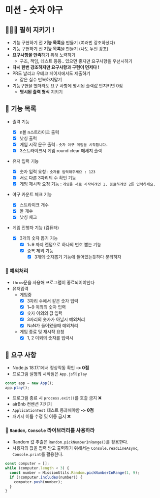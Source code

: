 # 미션 - 숫자 야구

## 🚨🚨🚨 필히 지키기 !

- 기능 구현하기 전 **기능 목록**을 만들기 (여러번 강조하셨다)
- 기능 구현하기 전 **기능 목록**을 만들기 (나도 두번 강조)
- **요구사항을 만족**하기 위해 노력하기
  - 구조, 책임, 테스트 등등.. 있으면 좋지만 요구사항을 우선시하기
- **다시 한번 강조하지만 요구사항과 구현이 먼저다 !**
- PR도 날리고 우테코 페이지에서도 제출하기
  - 같은 실수 반복하지말기
- 기능구현을 했더라도 요구 사항에 명시된 출력값 안지키면 0점
  - **명시된 출력 형식** 지키기

## 🚀 기능 목록

- 출력 기능

  - [x] n볼 n스트라이크 출력
  - [x] 낫싱 출력
  - [x] 게임 시작 문구 출력 : `숫자 야구 게임을 시작합니다.`
  - [x] 3스트라이크시 게임 round clear 메세지 출력

- 유저 입력 기능

  - [x] 숫자 입력 요청 : `숫자를 입력해주세요 : 123`
  - [x] 서로 다른 3자리의 수 확인 기능
  - [x] 게임 재시작 요청 기능 : `게임을 새로 시작하려면 1, 종료하려면 2를 입력하세요.`

- 야구 카운트 체크 기능

  - [x] 스트라이크 개수
  - [x] 볼 개수
  - [x] 낫싱 체크

- 게임 진행자 기능 (컴퓨터)

  - [x] 3개의 숫자 뽑기 기능
    - [x] 1~9 까지 랜덤으로 하나의 번호 뽑는 기능
    - [x] 중복 제외 기능
      - [x] 3개의 숫자뽑기 기능에 들어있는듯하다 분리하자

### 🚧 예외처리

- `throw`문을 사용해 프로그램이 종료되어야한다
- 유저입력
  - 게임중
    - [x] 3자리 수에서 같은 숫자 입력
    - [x] 1~9 이외의 숫자 입력
    - [x] 숫자 이외의 값 입력
    - [x] 3자리의 숫자가 아닐시 예외처리
    - [x] NaN가 들어왔을때 예외처리
  - 게임 종료 및 재시작 요청
    - [x] 1, 2 이외의 숫자를 입력시

## 🎯 요구 사항

- Node.js 18.17.1에서 정상작동 확인 **-> 0점**
- 프로그램 실행의 시작점은 `App.js`의 `play`

```javascript
const app = new App();
app.play();
```

- 프로그램 종료 시 `process.exit()`를 호출 금지 ❌
- airBnb 컨벤션 지키기
- `ApplicationTest` 테스트 통과해야함 **-> 0점**
- 패키지 이름 수정 및 이동 금지 ❌

### 📌 `Random`, `Console` 라이브러리를 사용하라

- Random 값 추출은 `Random.pickNumberInRange()`를 활용한다.
- 사용자의 값을 입력 받고 출력하기 위해서는 `Console.readLineAsync`, `Console.print`를 활용한다.

```javascript
const computer = [];
while (computer.length < 3) {
  const number = MissionUtils.Random.pickNumberInRange(1, 9);
  if (!computer.includes(number)) {
    computer.push(number);
  }
}
```
